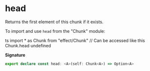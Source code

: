 # head

Returns the first element of this chunk if it exists.

To import and use `head` from the "Chunk" module:

ts
import \* as Chunk from "effect/Chunk"
// Can be accessed like this
Chunk.head
undefined

**Signature**

```ts
export declare const head: <A>(self: Chunk<A>) => Option<A>
```
